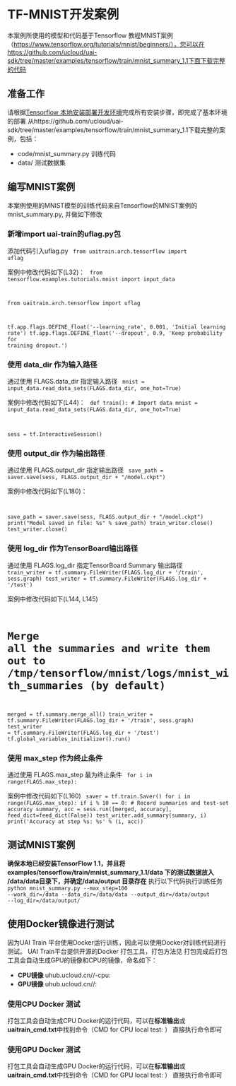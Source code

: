 

# TF-MNIST开发案例

本案例所使用的模型和代码基于Tensorflow 教程MNIST案例（https://www.tensorflow.org/tutorials/mnist/beginners/），您可以在https://github.com/ucloud/uai-sdk/tree/master/examples/tensorflow/train/mnist_summary_1.1下面下载完整的代码

## 准备工作
请根据[Tensorflow 本地安装部署开发环境](ai/uai-train/guide/tensorflow/local)完成所有安装步骤，即完成了基本环境的部署 
从https://github.com/ucloud/uai-sdk/tree/master/examples/tensorflow/train/mnist_summary_1.1下载完整的案例，包括：

  * code/mnist_summary.py 训练代码
  * data/ 测试数据集

## 编写MNIST案例
本案例使用的MNIST模型的训练代码来自Tensorflow的MNIST案例的mnist_summary.py, 并做如下修改 

### 新增import uai-train的uflag.py包
添加代码引入uflag.py
<code>
from uaitrain.arch.tensorflow import uflag 
</code>

案例中修改代码如下\(L32\)：
<code>
from tensorflow.examples.tutorials.mnist import input_data

from uaitrain.arch.tensorflow import uflag

tf.app.flags.DEFINE_float('--learning_rate', 0.001, 'Initial learning rate')
tf.app.flags.DEFINE_float('--dropout', 0.9, 'Keep probability for training dropout.')
</code>

### 使用 data_dir 作为输入路径 ###
通过使用 FLAGS.data\_dir 指定输入路径
<code>
mnist = input_data.read_data_sets(FLAGS.data_dir,
                                    one_hot=True)
</code>

案例中修改代码如下\(L44\)：
<code>
def train():
  \# Import data
  mnist = input_data.read_data_sets(FLAGS.data_dir,
                                    one_hot=True)

  sess = tf.InteractiveSession()
</code>

### 使用 output_dir 作为输出路径 ###
通过使用 FLAGS.output\_dir 指定输出路径
<code>
save_path = saver.save(sess, FLAGS.output_dir + "/model.ckpt")
</code>

案例中修改代码如下\(L180\)：
<code>

  save_path = saver.save(sess, FLAGS.output_dir + "/model.ckpt")
  print("Model saved in file: %s" % save_path)
  train_writer.close()
  test_writer.close()
</code>

### 使用 log_dir 作为TensorBoard输出路径 ###
通过使用 FLAGS.log\_dir 指定TensorBoard Summary 输出路径
<code>
  train_writer = tf.summary.FileWriter(FLAGS.log_dir + '/train', sess.graph)
  test_writer = tf.summary.FileWriter(FLAGS.log_dir + '/test')
</code>

案例中修改代码如下\(L144, L145\)
<code>

# Merge all the summaries and write them out to /tmp/tensorflow/mnist/logs/mnist_with_summaries (by default)
  merged = tf.summary.merge_all()
  train_writer = tf.summary.FileWriter(FLAGS.log_dir + '/train', sess.graph)
  test_writer = tf.summary.FileWriter(FLAGS.log_dir + '/test')
  tf.global_variables_initializer().run()
</code>

### 使用 max_step 作为终止条件
通过使用 FLAGS.max\_step 最为终止条件
<code>
for i in range(FLAGS.max_step):
</code>

案例中修改代码如下\(L160\)
<code>
saver = tf.train.Saver()
  for i in range(FLAGS.max_step):
    if i % 10 == 0:  # Record summaries and test-set accuracy
      summary, acc = sess.run([merged, accuracy], feed_dict=feed_dict(False))
      test_writer.add_summary(summary, i)
      print('Accuracy at step %s: %s' % (i, acc))
</code>

## 测试MNIST案例
**确保本地已经安装TensorFlow 1.1，并且将examples/tensorflow/train/mnist\_summary\_1.1/data 下的测试数据放入 /data/data目录下，并确定/data/output 目录存在** 
执行以下代码执行训练任务
<code>
python mnist_summary.py --max_step=100 --work_dir=/data --data_dir=/data/data --output_dir=/data/output --log_dir=/data/output/
</code>

## 使用Docker镜像进行测试
因为UAI Train 平台使用Docker运行训练，因此可以使用Docker对训练代码进行测试。
UAI Train平台提供开源的Docker 打包工具，打包方法见[](ai/uai-train/guide/tensorflow/packing) 
打包完成后打包工具会自动生成GPU的镜像和CPU的镜像，命名如下：

  * **CPU镜像** uhub.ucloud.cn/<uhub-bucket>/<user-def-name>-cpu:<usr-def-tag>
  * **GPU镜像** uhub.ucloud.cn/<uhub-bucket>/<user-def-name>:<usr-def-tag>

### 使用CPU Docker 测试
打包工具会自动生成CPU Docker的运行代码，可以在**标准输出**或**uaitrain\_cmd.txt**中找到命令（CMD for CPU local test: <docker run cmd> ）
直接执行命令即可

### 使用GPU Docker 测试
打包工具会自动生成GPU Docker的运行代码，可以在**标准输出**或**uaitrain\_cmd.txt**中找到命令（CMD for GPU local test: <docker run cmd> ）
直接执行命令即可

